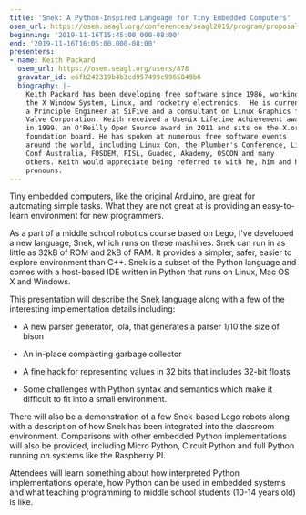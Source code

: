 ```yaml
---
title: 'Snek: A Python-Inspired Language for Tiny Embedded Computers'
osem_url: https://osem.seagl.org/conferences/seagl2019/program/proposals/700
beginning: '2019-11-16T15:45:00.000-08:00'
end: '2019-11-16T16:05:00.000-08:00'
presenters:
- name: Keith Packard
  osem_url: https://osem.seagl.org/users/878
  gravatar_id: e6fb242319b4b3cd957499c9965849b6
  biography: |-
    Keith Packard has been developing free software since 1986, working on
    the X Window System, Linux, and rocketry electronics.  He is currently
    a Principle Engineer at SiFive and a consultant on Linux Graphics for
    Valve Corporation. Keith received a Usenix Lifetime Achievement award
    in 1999, an O'Reilly Open Source award in 2011 and sits on the X.org
    foundation board. He has spoken at numerous free software events
    around the world, including Linux Con, the Plumber's Conference, Linux
    Conf Australia, FOSDEM, FISL, Guadec, Akademy, OSCON and many
    others. Keith would appreciate being referred to with he, him and his
    pronouns.
---
```


Tiny embedded computers, like the original Arduino, are great for
automating simple tasks. What they are not great at is providing an
easy-to-learn environment for new programmers.

As a part of a middle school robotics course based on Lego, I've
developed a new language, Snek, which runs on these machines. Snek can
run in as little as 32kB of ROM and 2kB of RAM. It provides a simpler,
safer, easier to explore environment than C++. Snek is a subset of the
Python language and comes with a host-based IDE written in Python that
runs on Linux, Mac OS X and Windows.

This presentation will describe the Snek language along with a few of
the interesting implementation details including:

 * A new parser generator, lola, that generates
   a parser 1/10 the size of bison

 * An in-place compacting garbage collector

 * A fine hack for representing values in 32 bits that includes 32-bit
   floats

 * Some challenges with Python syntax and
   semantics which make it difficult to fit into a small
   environment.

There will also be a demonstration of a few Snek-based Lego robots
along with a description of how Snek has been integrated into the
classroom environment. Comparisons with other embedded Python
implementations will also be provided, including Micro Python, Circuit
Python and full Python running on systems like the Raspberry PI.

Attendees will learn something about how interpreted Python
implementations operate, how Python can be used in embedded systems
and what teaching programming to middle school students (10-14 years
old) is like.
